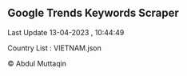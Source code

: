 

## Google Trends Keywords Scraper 
 
Last Update 13-04-2023 , 10:44:49

Country List :
VIETNAM.json



© Abdul Muttaqin 
